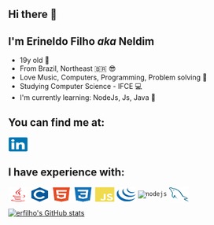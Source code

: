 ## Hi there 👋
## I'm Erineldo Filho _aka_ Neldim
- 19y old 🤠
- From Brazil, Northeast :brazil: :sunglasses:
- Love Music, Computers, Programming, Problem solving 🤡
- Studying Computer Science - IFCE :computer:
- I'm currently learning: NodeJs, Js, Java 🌱
## You can find me at:

<a href="https://www.linkedin.com/in/erxfilho/" target="_blank">
  <img align="center" width="40" height="30" src="https://raw.githubusercontent.com/devicons/devicon/master/icons/linkedin/linkedin-original.svg" alt="erfilho_linkedin"></img>
</a> <br>

## I have experience with:
<code><img align="center" height="30" width="40" style="max-width: 100%;" alt="java" src="https://raw.githubusercontent.com/devicons/devicon/master/icons/java/java-plain.svg"></code>
<code><img align="center" height="30" width="40" style="max-width: 100%;" alt="c" src="https://raw.githubusercontent.com/devicons/devicon/master/icons/c/c-plain.svg"></code>
<code><img align="center" height="30" width="40" style="max-width: 100%;" alt="html" src="https://raw.githubusercontent.com/devicons/devicon/master/icons/html5/html5-plain.svg"></code>
<code><img align="center" height="30" width="40" style="max-width: 100%;" alt="css" src="https://raw.githubusercontent.com/devicons/devicon/master/icons/css3/css3-plain.svg"></code>
<code><img align="center" height="30" width="40" style="max-width: 100%;" alt="js" src="https://raw.githubusercontent.com/devicons/devicon/master/icons/javascript/javascript-plain.svg"></code>
<code><img align="center" height="30" width="40" style="max-width: 100%;" alt="jquery" src="https://raw.githubusercontent.com/devicons/devicon/master/icons/jquery/jquery-plain.svg"></code>
<code><img align="center" height="30" width="40" style="max-width: 100%;" alt="nodejs" src="https://cdn.jsdelivr.net/gh/devicons/devicon/icons/nodejs/nodejs-original.svg"></code>
<code><img align="center" height="30" width="40" style="max-width: 100%;" alt="mysql" src="https://raw.githubusercontent.com/devicons/devicon/master/icons/mysql/mysql-plain.svg"></code><br>

[![erfilho's GitHub stats](https://github-readme-stats.vercel.app/api?username=erfilho&theme=github_dark&show_icons=true)](https://github.com/anuraghazra/github-readme-stats)
<!--
**erfilho/erfilho** is a ✨ _special_ ✨ repository because its `README.md` (this file) appears on your GitHub profile.

Here are some ideas to get you started:

- 🔭 I’m currently working on ...
- 🌱 I’m currently learning ...
- 👯 I’m looking to collaborate on ...
- 🤔 I’m looking for help with ...
- 💬 Ask me about ...
- 📫 How to reach me: ...
- 😄 Pronouns: ...
- ⚡ Fun fact: ...
-->
